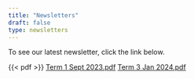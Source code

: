 ```yaml
---
title: "Newsletters"
draft: false
type: newsletters
---
```



To see our latest newsletter, click the link below.

{{< pdf >}}
[Term 1 Sept 2023.pdf](https://github.com/WickwarOutOfSchoolClub/WOOSC-Website/files/13809645/Term.1.Sept.2023.pdf)
[Term 3 Jan 2024.pdf](https://github.com/WickwarOutOfSchoolClub/WOOSC-Website/files/13809654/Term.3.Jan.2024.pdf)
